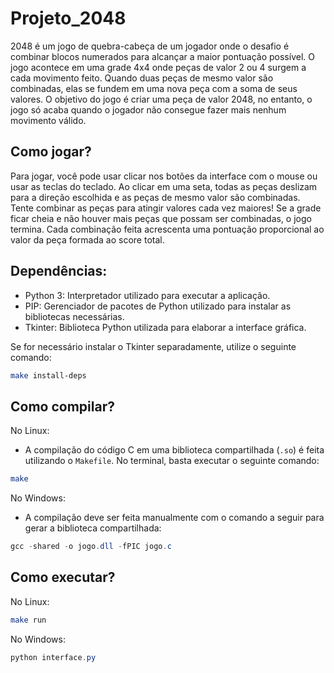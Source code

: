 # Projeto_2048

2048 é um jogo de quebra-cabeça de um jogador onde o desafio é combinar blocos numerados para alcançar a maior pontuação possível.
O jogo acontece em uma grade 4x4 onde peças de valor 2 ou 4 surgem a cada movimento feito. 
Quando duas peças de mesmo valor são combinadas, elas se fundem em uma nova peça com a soma de seus valores.
O objetivo do jogo é criar uma peça de valor 2048, no entanto, o jogo só acaba quando o jogador não consegue fazer mais nenhum movimento válido.

## Como jogar?

Para jogar, você pode usar clicar nos botões da interface com o mouse ou usar as teclas do teclado.
Ao clicar em uma seta, todas as peças deslizam para a direção escolhida e as peças de mesmo valor são combinadas.
Tente combinar as peças para atingir valores cada vez maiores!
Se a grade ficar cheia e não houver mais peças que possam ser combinadas, o jogo termina.
Cada combinação feita acrescenta uma pontuação proporcional ao valor da peça formada ao score total.

## Dependências:
* Python 3: Interpretador utilizado para executar a aplicação.
* PIP: Gerenciador de pacotes de Python utilizado para instalar as bibliotecas necessárias.
* Tkinter: Biblioteca Python utilizada para elaborar a interface gráfica.

Se for necessário instalar o Tkinter separadamente, utilize o seguinte comando:
```bash
make install-deps
```

## Como compilar?
No Linux:
* A compilação do código C em uma biblioteca compartilhada (`.so`) é feita utilizando o `Makefile`. No terminal, basta executar o seguinte comando:
```bash
make
```  

No Windows:
* A compilação deve ser feita manualmente com o comando a seguir para gerar a biblioteca compartilhada:
```PowerShell
gcc -shared -o jogo.dll -fPIC jogo.c 
```  

## Como executar?
No Linux:
```bash
make run
```  

No Windows:
```PowerShell
python interface.py
```

